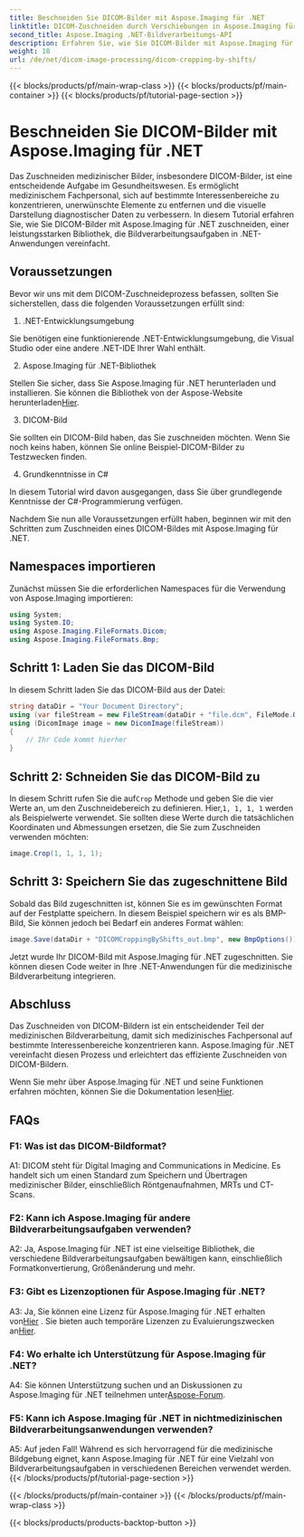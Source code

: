 ```yaml
---
title: Beschneiden Sie DICOM-Bilder mit Aspose.Imaging für .NET
linktitle: DICOM-Zuschneiden durch Verschiebungen in Aspose.Imaging für .NET
second_title: Aspose.Imaging .NET-Bildverarbeitungs-API
description: Erfahren Sie, wie Sie DICOM-Bilder mit Aspose.Imaging für .NET zuschneiden. Verbessern Sie die medizinische Bildverarbeitung mit dieser Schritt-für-Schritt-Anleitung.
weight: 18
url: /de/net/dicom-image-processing/dicom-cropping-by-shifts/
---
```


{{< blocks/products/pf/main-wrap-class >}}
{{< blocks/products/pf/main-container >}}
{{< blocks/products/pf/tutorial-page-section >}}

# Beschneiden Sie DICOM-Bilder mit Aspose.Imaging für .NET

Das Zuschneiden medizinischer Bilder, insbesondere DICOM-Bilder, ist eine entscheidende Aufgabe im Gesundheitswesen. Es ermöglicht medizinischem Fachpersonal, sich auf bestimmte Interessenbereiche zu konzentrieren, unerwünschte Elemente zu entfernen und die visuelle Darstellung diagnostischer Daten zu verbessern. In diesem Tutorial erfahren Sie, wie Sie DICOM-Bilder mit Aspose.Imaging für .NET zuschneiden, einer leistungsstarken Bibliothek, die Bildverarbeitungsaufgaben in .NET-Anwendungen vereinfacht.

## Voraussetzungen

Bevor wir uns mit dem DICOM-Zuschneideprozess befassen, sollten Sie sicherstellen, dass die folgenden Voraussetzungen erfüllt sind:

1. .NET-Entwicklungsumgebung

Sie benötigen eine funktionierende .NET-Entwicklungsumgebung, die Visual Studio oder eine andere .NET-IDE Ihrer Wahl enthält.

2. Aspose.Imaging für .NET-Bibliothek

 Stellen Sie sicher, dass Sie Aspose.Imaging für .NET herunterladen und installieren. Sie können die Bibliothek von der Aspose-Website herunterladen[Hier](https://releases.aspose.com/imaging/net/).

3. DICOM-Bild

Sie sollten ein DICOM-Bild haben, das Sie zuschneiden möchten. Wenn Sie noch keins haben, können Sie online Beispiel-DICOM-Bilder zu Testzwecken finden.

4. Grundkenntnisse in C#

In diesem Tutorial wird davon ausgegangen, dass Sie über grundlegende Kenntnisse der C#-Programmierung verfügen.

Nachdem Sie nun alle Voraussetzungen erfüllt haben, beginnen wir mit den Schritten zum Zuschneiden eines DICOM-Bildes mit Aspose.Imaging für .NET.

## Namespaces importieren

Zunächst müssen Sie die erforderlichen Namespaces für die Verwendung von Aspose.Imaging importieren:

```csharp
using System;
using System.IO;
using Aspose.Imaging.FileFormats.Dicom;
using Aspose.Imaging.FileFormats.Bmp;
```

## Schritt 1: Laden Sie das DICOM-Bild

In diesem Schritt laden Sie das DICOM-Bild aus der Datei:

```csharp
string dataDir = "Your Document Directory";
using (var fileStream = new FileStream(dataDir + "file.dcm", FileMode.Open, FileAccess.Read))
using (DicomImage image = new DicomImage(fileStream))
{
    // Ihr Code kommt hierher
}
```

## Schritt 2: Schneiden Sie das DICOM-Bild zu

 In diesem Schritt rufen Sie die auf`Crop` Methode und geben Sie die vier Werte an, um den Zuschneidebereich zu definieren. Hier,`1, 1, 1, 1` werden als Beispielwerte verwendet. Sie sollten diese Werte durch die tatsächlichen Koordinaten und Abmessungen ersetzen, die Sie zum Zuschneiden verwenden möchten:

```csharp
image.Crop(1, 1, 1, 1);
```

## Schritt 3: Speichern Sie das zugeschnittene Bild

Sobald das Bild zugeschnitten ist, können Sie es im gewünschten Format auf der Festplatte speichern. In diesem Beispiel speichern wir es als BMP-Bild, Sie können jedoch bei Bedarf ein anderes Format wählen:

```csharp
image.Save(dataDir + "DICOMCroppingByShifts_out.bmp", new BmpOptions());
```

Jetzt wurde Ihr DICOM-Bild mit Aspose.Imaging für .NET zugeschnitten. Sie können diesen Code weiter in Ihre .NET-Anwendungen für die medizinische Bildverarbeitung integrieren.

## Abschluss

Das Zuschneiden von DICOM-Bildern ist ein entscheidender Teil der medizinischen Bildverarbeitung, damit sich medizinisches Fachpersonal auf bestimmte Interessenbereiche konzentrieren kann. Aspose.Imaging für .NET vereinfacht diesen Prozess und erleichtert das effiziente Zuschneiden von DICOM-Bildern.

 Wenn Sie mehr über Aspose.Imaging für .NET und seine Funktionen erfahren möchten, können Sie die Dokumentation lesen[Hier](https://reference.aspose.com/imaging/net/). 

## FAQs

### F1: Was ist das DICOM-Bildformat?

A1: DICOM steht für Digital Imaging and Communications in Medicine. Es handelt sich um einen Standard zum Speichern und Übertragen medizinischer Bilder, einschließlich Röntgenaufnahmen, MRTs und CT-Scans.

### F2: Kann ich Aspose.Imaging für andere Bildverarbeitungsaufgaben verwenden?

A2: Ja, Aspose.Imaging für .NET ist eine vielseitige Bibliothek, die verschiedene Bildverarbeitungsaufgaben bewältigen kann, einschließlich Formatkonvertierung, Größenänderung und mehr.

### F3: Gibt es Lizenzoptionen für Aspose.Imaging für .NET?

 A3: Ja, Sie können eine Lizenz für Aspose.Imaging für .NET erhalten von[Hier](https://purchase.aspose.com/buy) . Sie bieten auch temporäre Lizenzen zu Evaluierungszwecken an[Hier](https://purchase.aspose.com/temporary-license/).

### F4: Wo erhalte ich Unterstützung für Aspose.Imaging für .NET?

 A4: Sie können Unterstützung suchen und an Diskussionen zu Aspose.Imaging für .NET teilnehmen unter[Aspose-Forum](https://forum.aspose.com/).

### F5: Kann ich Aspose.Imaging für .NET in nichtmedizinischen Bildverarbeitungsanwendungen verwenden?

A5: Auf jeden Fall! Während es sich hervorragend für die medizinische Bildgebung eignet, kann Aspose.Imaging für .NET für eine Vielzahl von Bildverarbeitungsaufgaben in verschiedenen Bereichen verwendet werden.
{{< /blocks/products/pf/tutorial-page-section >}}

{{< /blocks/products/pf/main-container >}}
{{< /blocks/products/pf/main-wrap-class >}}

{{< blocks/products/products-backtop-button >}}
